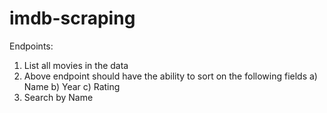  # imdb-scraping
Endpoints:
 1) List all movies in the data
 2) Above endpoint should have the ability to sort on the following fields
    a) Name
    b) Year
    c) Rating
 3) Search by Name
